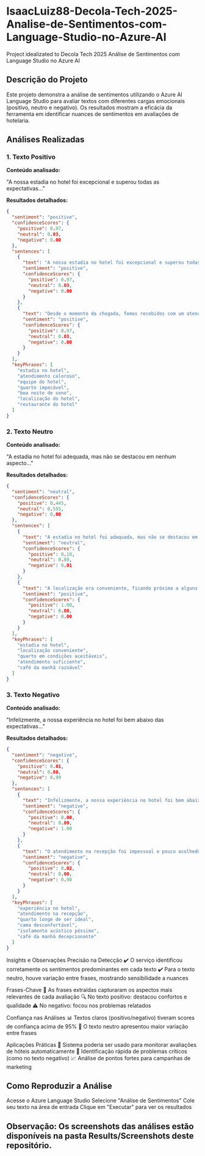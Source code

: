 # IsaacLuiz88-Decola-Tech-2025-Analise-de-Sentimentos-com-Language-Studio-no-Azure-AI
Project idealizated to Decola Tech 2025 Análise de Sentimentos com Language Studio no Azure AI

## Descrição do Projeto
Este projeto demonstra a análise de sentimentos utilizando o Azure AI Language Studio para avaliar textos com diferentes cargas emocionais (positivo, neutro e negativo). Os resultados mostram a eficácia da ferramenta em identificar nuances de sentimentos em avaliações de hotelaria.

## Análises Realizadas

### 1. Texto Positivo
**Conteúdo analisado:**

"A nossa estadia no hotel foi excepcional e superou todas as expectativas..."

**Resultados detalhados:**
```json
{
  "sentiment": "positive",
  "confidenceScores": {
    "positive": 0.97,
    "neutral": 0.03,
    "negative": 0.00
  },
  "sentences": [
    {
      "text": "A nossa estadia no hotel foi excepcional e superou todas as expectativas.",
      "sentiment": "positive",
      "confidenceScores": {
        "positive": 0.97,
        "neutral": 0.03,
        "negative": 0.00
      }
    },
    {
      "text": "Desde o momento da chegada, fomos recebidos com um atendimento caloroso e profissional.",
      "sentiment": "positive",
      "confidenceScores": {
        "positive": 0.97,
        "neutral": 0.03,
        "negative": 0.00
      }
    }
  ],
  "keyPhrases": [
    "estadia no hotel",
    "atendimento caloroso",
    "equipe do hotel",
    "quarto impecável",
    "boa noite de sono",
    "localização do hotel",
    "restaurante do hotel"
  ]
}
```

### 2. Texto Neutro
**Conteúdo analisado:**

"A estadia no hotel foi adequada, mas não se destacou em nenhum aspecto..."

**Resultados detalhados:**
```json
{
  "sentiment": "neutral",
  "confidenceScores": {
    "positive": 0.445,
    "neutral": 0.555,
    "negative": 0.00
  },
  "sentences": [
    {
      "text": "A estadia no hotel foi adequada, mas não se destacou em nenhum aspecto.",
      "sentiment": "neutral",
      "confidenceScores": {
        "positive": 0.10,
        "neutral": 0.89,
        "negative": 0.01
      }
    },
    {
      "text": "A localização era conveniente, ficando próxima a alguns pontos turísticos...",
      "sentiment": "positive",
      "confidenceScores": {
        "positive": 1.00,
        "neutral": 0.00,
        "negative": 0.00
      }
    }
  ],
  "keyPhrases": [
    "estadia no hotel",
    "localização conveniente",
    "quarto em condições aceitáveis",
    "atendimento suficiente",
    "café da manhã razoável"
  ]
}
```
### 3. Texto Negativo
**Conteúdo analisado:**

"Infelizmente, a nossa experiência no hotel foi bem abaixo das expectativas..."

**Resultados detalhados:**
```json
{
  "sentiment": "negative",
  "confidenceScores": {
    "positive": 0.01,
    "neutral": 0.00,
    "negative": 0.99
  },
  "sentences": [
    {
      "text": "Infelizmente, a nossa experiência no hotel foi bem abaixo das expectativas.",
      "sentiment": "negative",
      "confidenceScores": {
        "positive": 0.00,
        "neutral": 0.00,
        "negative": 1.00
      }
    },
    {
      "text": "O atendimento na recepção foi impessoal e pouco acolhedor.",
      "sentiment": "negative",
      "confidenceScores": {
        "positive": 0.02,
        "neutral": 0.00,
        "negative": 0.98
      }
    }
  ],
  "keyPhrases": [
    "experiência no hotel",
    "atendimento na recepção",
    "quarto longe de ser ideal",
    "cama desconfortável",
    "isolamento acústico péssimo",
    "café da manhã decepcionante"
  ]
}
```

Insights e Observações
Precisão na Detecção
✔️ O serviço identificou corretamente os sentimentos predominantes em cada texto
✔️ Para o texto neutro, houve variação entre frases, mostrando sensibilidade a nuances

Frases-Chave
🔑 As frases extraídas capturaram os aspectos mais relevantes de cada avaliação
🔍 No texto positivo: destacou confortos e qualidade
⚠️ No negativo: focou nos problemas relatados

Confiança nas Análises
📊 Textos claros (positivo/negativo) tiveram scores de confiança acima de 95%
🔄 O texto neutro apresentou maior variação entre frases

Aplicações Práticas
🏨 Sistema poderia ser usado para monitorar avaliações de hóteis automaticamente
🚨 Identificação rápida de problemas críticos (como no texto negativo)
📈 Análise de pontos fortes para campanhas de marketing

## Como Reproduzir a Análise
Acesse o Azure Language Studio
Selecione "Análise de Sentimentos"
Cole seu texto na área de entrada
Clique em "Executar" para ver os resultados

## Observação: Os screenshots das análises estão disponíveis na pasta Results/Screenshots deste repositório.